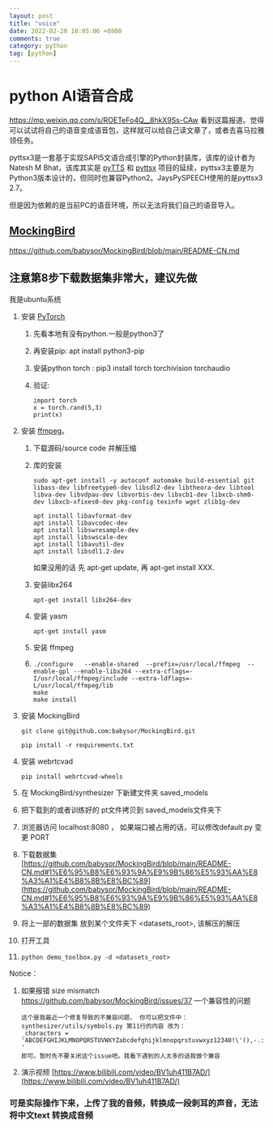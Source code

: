 ```yaml
---
layout: post
title: "voice"
date: 2022-02-20 10:05:06 +0800
comments: true
category: python
tag: [python]
---
```




#  python AI语音合成

https://mp.weixin.qq.com/s/ROETeFo4Q__8hkX9Ss-CAw 看到这篇报道。觉得可以试试将自己的语音变成语音包，这样就可以给自己读文章了，或者去喜马拉雅领任务。



pyttsx3是一套基于实现SAPI5文语合成引擎的Python封装库，该库的设计者为Natesh M Bhat，该库其实是 [pyTTS](https://pypi.org/project/pyTTS/) 和 [pyttsx](https://github.com/RapidWareTech/pyttsx) 项目的延续，pyttsx3主要是为Python3版本设计的，但同时也兼容Python2。JaysPySPEECH使用的是pyttsx3 2.7。



但是因为依赖的是当前PC的语音环境，所以无法将我们自己的语音导入。



## [MockingBird](https://github.com/babysor/MockingBird)

https://github.com/babysor/MockingBird/blob/main/README-CN.md

## 注意第8步下载数据集非常大，建议先做



我是ubuntu系统

1. 安装 [PyTorch](https://pytorch.org/get-started/locally/) 

   1. 先看本地有没有python.一般是python3了

   2. 再安装pip: apt install python3-pip

   3. 安装python torch  : pip3 install torch torchivision torchaudio

   4. 验证:

      ```
      import torch
      x = torch.rand(5,3)
      print(x)
      ```

2. 安装 [ffmpeg](https://ffmpeg.org/download.html#get-packages)。

   1. 下载源码/source code 并解压缩

   2. 库的安装

      ```
      sudo apt-get install -y autoconf automake build-essential git libass-dev libfreetype6-dev libsdl2-dev libtheora-dev libtool libva-dev libvdpau-dev libvorbis-dev libxcb1-dev libxcb-shm0-dev libxcb-xfixes0-dev pkg-config texinfo wget zlib1g-dev
      ```

      ```
      apt install libavformat-dev
      apt install libavcodec-dev
      apt install libswresample-dev
      apt install libswscale-dev
      apt install libavutil-dev
      apt install libsdl1.2-dev
      ```

      如果没用的话 先 apt-get update, 再 apt-get install XXX.

   3. 安装libx264 

      ```
      apt-get install libx264-dev
      ```

   4. 安装 yasm
       ```
       apt-get install yasm
       ```
   5. 安装 ffmpeg

   6. ```
      ./configure   --enable-shared  --prefix=/usr/local/ffmpeg  --enable-gpl --enable-libx264 --extra-cflags=-I/usr/local/ffmpeg/include --extra-ldflags=-L/usr/local/ffmpeg/lib
      make
      make install
      ```

3. 安装 MockingBird

   ```
   git clone git@github.com:babysor/MockingBird.git
   
   pip install -r requirements.txt
   ```

4. 安装 webrtcvad

   ```
   pip install webrtcvad-wheels
   ```

5. 在 MockingBird/synthesizer 下新建文件夹 saved_models

6. 把下载到的或者训练好的 pt文件拷贝到 saved_models文件夹下

7. 浏览器访问 localhost:8080 ， 如果端口被占用的话，可以修改default.py 变更 PORT

8. 下载数据集 [https://github.com/babysor/MockingBird/blob/main/README-CN.md#1%E6%95%B8%E6%93%9A%E9%9B%86%E5%93%AA%E8%A3%A1%E4%B8%8B%E8%BC%89](https://github.com/babysor/MockingBird/blob/main/README-CN.md#1%E6%95%B8%E6%93%9A%E9%9B%86%E5%93%AA%E8%A3%A1%E4%B8%8B%E8%BC%89)

9. 将上一部的数据集 放到某个文件夹下 <datasets_root>, 该解压的解压

10. 打开工具

11. ```
    python demo_toolbox.py -d <datasets_root>
    ```

    

Notice：

1. 如果报错 size mismatch https://github.com/babysor/MockingBird/issues/37 一个兼容性的问题

   ```
   这个是我最近一个修复导致的不兼容问题， 你可以把文件中：synthesizer/utils/symbols.py 第11行的内容 改为：
   _characters = 'ABCDEFGHIJKLMNOPQRSTUVWXYZabcdefghijklmnopqrstuvwxyz12340!\'(),-.:;? '
   即可。暂时先不要关闭这个issue吧。我看下遇到的人太多的话我做个兼容
   ```

2. 演示视频 [https://www.bilibili.com/video/BV1uh411B7AD/](https://www.bilibili.com/video/BV1uh411B7AD/)



### 可是实际操作下来，上传了我的音频，转换成一段刺耳的声音，无法将中文text 转换成音频

